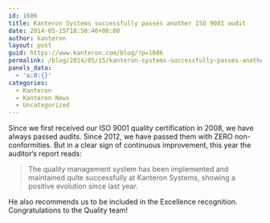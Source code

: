 ```yaml
---
id: 1606
title: Kanteron Systems successfully passes another ISO 9001 audit
date: 2014-05-15T18:50:46+00:00
author: kanteron
layout: post
guid: https://www.kanteron.com/blog/?p=1606
permalink: /blog/2014/05/15/kanteron-systems-successfully-passes-another-iso-9001-audit/
panels_data:
  - 'a:0:{}'
categories:
  - Kanteron
  - Kanteron News
  - Uncategorized
---
```

Since we first received our ISO 9001 quality certification in 2008, we have always passed audits. Since 2012, we have passed them with ZERO non-conformities. But in a clear sign of continuous improvement, this year the auditor‘s report reads:

> The quality management system has been implemented and maintained quite successfully at Kanteron Systems, showing a positive evolution since last year.

He also recommends us to be included in the Excellence recognition. Congratulations to the Quality team!